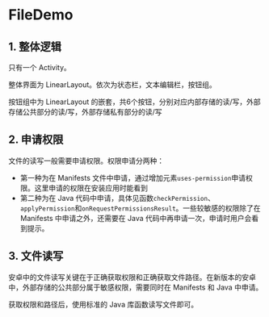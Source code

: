 # FileDemo

## 1. 整体逻辑

只有一个 Activity。

整体界面为 LinearLayout。依次为状态栏，文本编辑栏，按钮组。

按钮组中为 LinearLayout 的嵌套，共6个按钮，分别对应内部存储的读/写，外部存储公共部分的读/写，外部存储私有部分的读/写

## 2. 申请权限

文件的读写一般需要申请权限。权限申请分两种：

- 第一种为在 Manifests 文件中申请，通过增加元素`uses-permission`申请权限。这里申请的权限在安装应用时能看到
- 第二种为在 Java 代码中申请，具体见函数`checkPermission`、`applyPermission`和`onRequestPermissionsResult`。一些较敏感的权限除了在 Manifests 中申请之外，还需要在 Java 代码中再申请一次，申请时用户会看到提示。

## 3. 文件读写

安卓中的文件读写关键在于正确获取权限和正确获取文件路径。在新版本的安卓中，外部存储的公共部分属于敏感权限，需要同时在 Manifests 和 Java 中申请。

获取权限和路径后，使用标准的 Java 库函数读写文件即可。